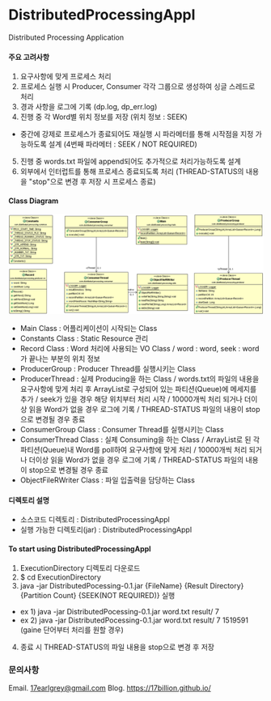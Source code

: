 # DistributedProcessingAppl
Distributed Processing Application

#### 주요 고려사항
1) 요구사항에 맞게 프로세스 처리
2) 프로세스 실행 시 Producer, Consumer 각각 그룹으로 생성하여 싱글 스레드로 처리
3) 경과 사항을 로그에 기록 (dp.log, dp_err.log)
4) 진행 중 각 Word별 위치 정보를 저장 (위치 정보 : SEEK)
  - 중간에 강제로 프로세스가 종료되어도 재실행 시 파라메터를 통해 시작점을 지정 가능하도록 설계 (4번째 파라메터 : SEEK / NOT REQUIRED)
5) 진행 중 words.txt 파일에 append되어도 추가적으로 처리가능하도록 설계
6) 외부에서 인터럽트를 통해 프로세스 종료되도록 처리 (THREAD-STATUS의 내용을 "stop"으로 변경 후 저장 시 프로세스 종료)

#### Class Diagram
![Class Diagram](https://github.com/17billion/DistributedProcessingAppl/blob/master/DistributedProcessingAppl/class_diagram.gif)
- Main Class : 어플리케이션이 시작되는 Class
- Constants Class : Static Resource 관리
- Record Class : Word 처리에 사용되는 VO Class / word : word, seek : word가 끝나는 부분의 위치 정보
- ProducerGroup : Producer Thread를 실행시키는 Class
- ProducerThread : 실제 Producing을 하는 Class / words.txt의 파일의 내용을 요구사항에 맞게 처리 후 ArrayList로 구성되어 있는 파티션(Queue)에 메세지를 추가 / seek가 있을 경우 해당 위치부터 처리 시작 /  10000개씩 처리 되거나 더이상 읽을 Word가 없을 경우 로그에 기록 / THREAD-STATUS 파일의 내용이 stop으로 변경될 경우 종료
- ConsumerGroup Class : Consumer Thread를 실행시키는 Class
- ConsumerThread Class : 실제 Consuming을 하는 Class / ArrayList로 된 각 파티션(Queue)내 Word를 poll하여 요구사항에 맞게 처리 / 10000개씩 처리 되거나 더이상 읽을 Word가 없을 경우 로그에 기록 / THREAD-STATUS 파일의 내용이 stop으로 변경될 경우 종료
- ObjectFileRWriter Class : 파일 입출력을 담당하는 Class


#### 디렉토리 설명
- 소스코드 디렉토리 : DistributedProcessingAppl
- 실행 가능한 디렉토리(jar) : DistributedProcessingAppl

#### To start using DistributedProcessingAppl
1) ExecutionDirectory 디렉토리 다운로드
2) $ cd ExecutionDirectory
3) java -jar DistributedPocessing-0.1.jar {FileName} {Result Directory} {Partition  Count} {SEEK(NOT REQUIRED)} 실행
- ex 1) java -jar DistributedPocessing-0.1.jar word.txt result/ 7
- ex 2) java -jar DistributedPocessing-0.1.jar word.txt result/ 7 1519591 (gaine 단어부터 처리를 원할 경우)
4) 종료 시 THREAD-STATUS의 파일 내용을 stop으로 변경 후 저장

### 문의사항
Email. 17earlgrey@gmail.com
Blog. https://17billion.github.io/
